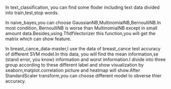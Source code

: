In text_classification,
you can find some floder including text data divided into train,test,stop words.

In naive_bayes,you can choose GaussianNB,MultinomialNB,BernoulliNB.In most condition, BernoulliNB is worse than MultinomialNB except in small amount data.Besides,using TfidfVectorizer this function,you will get the matrix which can show feature.

In breast_cance_data-master,I use the data of breast_cance test accuracy of different SVM model.In this data, you will find the mean information,se (stand error, you know) information and worst imformation.I divide into three group according to these different label and show visualization by seaborn,matplot.correlation picture and heatmap will show.After StandardScaler transform,you can choose different model to obverse thier accuracy.